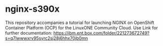 # nginx-s390x

This repository accompanies a tutorial for launching NGINX on OpenShift
Container Platform (OCP) for the LinuxONE Community Cloud.
Use Link for further documentation:  https://ibm.ent.box.com/folder/221273672749?s=q7lwwwxrv95syrc2sj28j6hhx70jb0mn  
